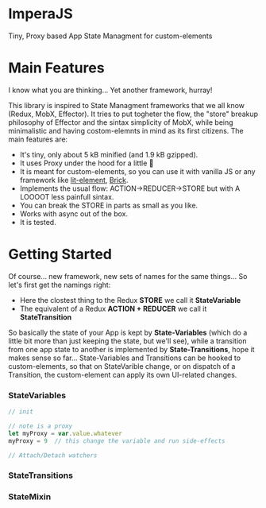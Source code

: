 # ImperaJS

Tiny, Proxy based App State Managment for custom-elements

# Main Features

I know what you are thinking... Yet another framework, hurray!

This library is inspired to State Managment frameworks that we all know (Redux, MobX, Effector). It tries to put togheter the flow, the 
"store" breakup philosophy of Effector and the sintax simplicity of MobX, while being minimalistic and having costom-elemnts in mind as its first
citizens. The main features are:

- It's tiny, only about 5 kB minified (and 1.9 kB gzipped).
- It uses Proxy under the hood for a little :sparkler:
- It is meant for custom-elements, so you can use it with vanilla JS or any framework like [lit-element](https://www.npmjs.com/package/lit-element), [Brick](https://www.npmjs.com/package/brick-element).
- Implements the usual flow: ACTION->REDUCER->STORE but with A LOOOOT less painfull sintax.
- You can break the STORE in parts as small as you like.
- Works with async out of the box.
- It is tested.

# Getting Started

Of course... new framework, new sets of names for the same things... So let's first get the namings right:

- Here the clostest thing to the Redux **STORE** we call it **StateVariable**
- The equivalent of a Redux **ACTION + REDUCER** we call it **StateTransition**

So basically the state of your App is kept by **State-Variables** (which do a little bit more than just keeping the state, but we'll see),
while a transition from one app state to another is implemented by **State-Transitions**, hope it makes sense so far... 
State-Variables and Transitions can be hooked to custom-elements, so that on StateVarible change, or on dispatch of a Transition, the custom-element 
can apply its own UI-related changes.

### StateVariables


```js
// init
```

```js
// note is a proxy 
let myProxy = var.value.whatever
myProxy = 9  // this change the variable and run side-effects
```

```js
// Attach/Detach watchers
```

### StateTransitions


### StateMixin

